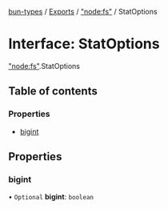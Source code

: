 [bun-types](https://github.com/oven-sh/bun-types/blob/master/api-docs/README.md) / [Exports](https://github.com/oven-sh/bun-types/blob/master/api-docs/modules.md) / ["node:fs"](https://github.com/oven-sh/bun-types/blob/master/api-docs/modules/node_fs_.md) / StatOptions

# Interface: StatOptions

["node:fs"](https://github.com/oven-sh/bun-types/blob/master/api-docs/modules/node_fs_.md).StatOptions

## Table of contents

### Properties

- [bigint](https://github.com/oven-sh/bun-types/blob/master/api-docs/interfaces/node_fs_.StatOptions.md#bigint)

## Properties

### bigint

• `Optional` **bigint**: `boolean`
